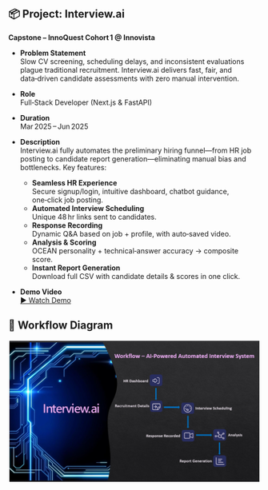 ## 📦 Project: Interview.ai  
**Capstone – InnoQuest Cohort 1 @ Innovista**

- **Problem Statement**  
  Slow CV screening, scheduling delays, and inconsistent evaluations plague traditional recruitment. Interview.ai delivers fast, fair, and data‑driven candidate assessments with zero manual intervention.

- **Role**  
  Full‑Stack Developer (Next.js & FastAPI)

- **Duration**  
  Mar 2025 – Jun 2025

- **Description**  
  Interview.ai fully automates the preliminary hiring funnel—from HR job posting to candidate report generation—eliminating manual bias and bottlenecks. Key features:
  - **Seamless HR Experience**  
    Secure signup/login, intuitive dashboard, chatbot guidance, one‑click job posting.  
  - **Automated Interview Scheduling**  
    Unique 48 hr links sent to candidates.  
  - **Response Recording**  
    Dynamic Q&A based on job + profile, with auto‑saved video.  
  - **Analysis & Scoring**  
    OCEAN personality + technical‑answer accuracy → composite score.  
  - **Instant Report Generation**  
    Download full CSV with candidate details & scores in one click.

- **Demo Video**  
  [▶️ Watch Demo](https://drive.google.com/file/d/1A7gnQlM_ntab3yC1et4oLXdA0KSLbFwI/view)

## 📄 Workflow Diagram  

<p align="center">
  <img src="Interview.png" alt="Workflow Diagram Preview" width="500"/>
</p>

